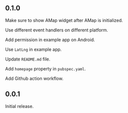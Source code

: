 ## 0.1.0

Make sure to show AMap widget after AMap is initialized.

Use different event handlers on different platform.

Add permission in example app on Android.

Use ```LatLng``` in example app.

Update ```README.md``` file.

Add ```homepage``` property in ```pubspec.yaml```.

Add Github action workflow.

## 0.0.1

Initial release.
